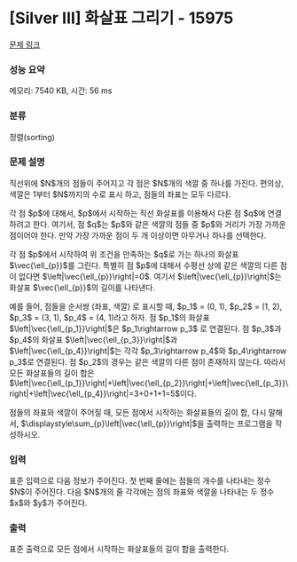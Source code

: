 # [Silver III] 화살표 그리기 - 15975 

[문제 링크](https://www.acmicpc.net/problem/15975) 

### 성능 요약

메모리: 7540 KB, 시간: 56 ms

### 분류

정렬(sorting)

### 문제 설명

<p>직선위에 $N$개의 점들이 주어지고 각 점은 $N$개의 색깔 중 하나를 가진다. 편의상, 색깔은 1부터 $N$까지의 수로 표시 하고, 점들의 좌표는 모두 다르다.</p>

<p>각 점 $p$에 대해서, $p$에서 시작하는 직선 화살표를 이용해서 다른 점 $q$에 연결하려고 한다. 여기서, 점 $q$는 $p$와 같은 색깔의 점들 중 $p$와 거리가 가장 가까운 점이어야 한다. 만약 가장 가까운 점이 두 개 이상이면 아무거나 하나를 선택한다.</p>

<p>각 점 $p$에서 시작하여 위 조건을 만족하는 $q$로 가는 하나의 화살표 $\vec{\ell_{p}}$를 그린다. 특별히 점 $p$에 대해서 수평선 상에 같은 색깔의 다른 점이 없다면 $\left|\vec{\ell_{p}}\right|=0$. 여기서 $\left|\vec{\ell_{p}}\right|$는 화살표 $\vec{\ell_{p}}$의 길이를 나타낸다.</p>

<p>예를 들어, 점들을 순서쌍 (좌표, 색깔) 로 표시할 때, $p_1$ = (0, 1), $p_2$ = (1, 2), $p_3$ = (3, 1), $p_4$ = (4, 1)라고 하자. 점 $p_1$의 화살표 $\left|\vec{\ell_{p_1}}\right|$은 $p_1\rightarrow p_3$ 로 연결된다. 점 $p_3$과 $p_4$의 화살표 $\left|\vec{\ell_{p_3}}\right|$과 $\left|\vec{\ell_{p_4}}\right|$는 각각 $p_3\rightarrow p_4$와 $p_4\rightarrow p_3$로 연결된다. 점 $p_2$의 경우는 같은 색깔의 다른 점이 존재하지 않는다. 따라서 모든 화살표들의 길이 합은 $\left|\vec{\ell_{p_1}}\right|+\left|\vec{\ell_{p_2}}\right|+\left|\vec{\ell_{p_3}}\right|+\left|\vec{\ell_{p_4}}\right|=3+0+1+1=5$이다.</p>

<p>점들의 좌표와 색깔이 주어질 때, 모든 점에서 시작하는 화살표들의 길이 합, 다시 말해서, $\displaystyle\sum_{p}\left|\vec{\ell_{p}}\right|$을 출력하는 프로그램을 작성하시오.</p>

### 입력 

 <p>표준 입력으로 다음 정보가 주어진다. 첫 번째 줄에는 점들의 개수를 나타내는 정수 $N$이 주어진다. 다음 $N$개의 줄 각각에는 점의 좌표와 색깔을 나타내는 두 정수 $x$와 $y$가 주어진다.</p>

### 출력 

 <p>표준 출력으로 모든 점에서 시작하는 화살표들의 길이 합을 출력한다.</p>

